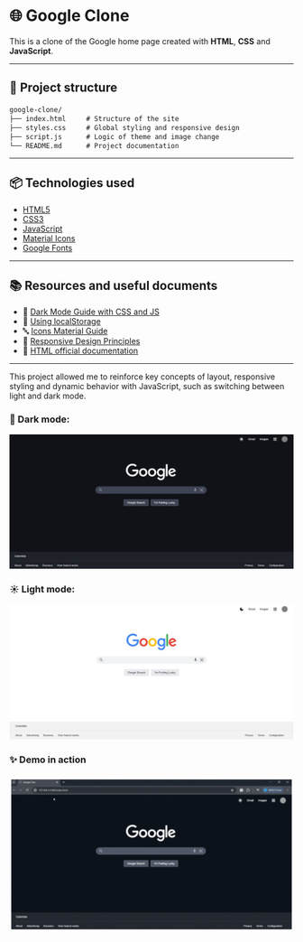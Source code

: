 # 🌐 Google Clone

This is a clone of the Google home page created with **HTML**, **CSS** and **JavaScript**.  

---

## 🧩 Project structure

```
google-clone/
├── index.html     # Structure of the site
├── styles.css     # Global styling and responsive design
├── script.js      # Logic of theme and image change
└── README.md      # Project documentation

```
---

## 📦 Technologies used

- [HTML5](https://developer.mozilla.org/es/docs/Web/HTML)
- [CSS3](https://developer.mozilla.org/es/docs/Web/CSS)
- [JavaScript](https://developer.mozilla.org/es/docs/Web/JavaScript)
- [Material Icons](https://fonts.google.com/icons)
- [Google Fonts](https://fonts.google.com/)

---

## 📚 Resources and useful documents

- 🎨 [Dark Mode Guide with CSS and JS](https://css-tricks.com/a-complete-guide-to-dark-mode-on-the-web/)
- 🧠 [Using localStorage](https://developer.mozilla.org/es/docs/Web/API/Window/localStorage)
- 🔤 [Icons Material Guide](https://fonts.google.com/icons)
- 📐 [Responsive Design Principles](https://web.dev/responsive-web-design-basics/)
- 📄 [HTML official documentation](https://developer.mozilla.org/es/docs/Web/HTML)

---

This project allowed me to reinforce key concepts of layout, responsive styling and dynamic behavior with JavaScript, such as switching between light and dark mode.

### 🌙 Dark mode:
![Dark mode](./assets/dark-mode.JPG)

### ☀️ Light mode:
![Light mode](./assets/light-mode.JPG)

### ✨ Demo in action
![Demo](./assets/demo.gif)


